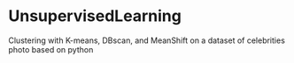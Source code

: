 # UnsupervisedLearning
Clustering with K-means, DBscan, and MeanShift on a dataset of celebrities photo based on python
